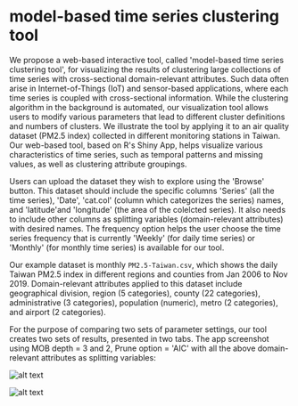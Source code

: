 # model-based time series clustering tool

We propose a web-based interactive tool, called 'model-based time series clustering tool', 
for visualizing the results of clustering large collections of time series with cross-sectional domain-relevant attributes. 
Such data often arise in Internet-of-Things (IoT) and sensor-based applications, where each time series is coupled with cross-sectional information.
While the clustering algorithm in the background is automated, our visualization tool allows users to modify various parameters that lead to different cluster 
definitions and numbers of clusters. We illustrate the tool by applying it to an air quality dataset (PM2.5 index) collected in different monitoring stations in Taiwan.
Our web-based tool, based on R's Shiny App, helps visualize various characteristics of time series, such as temporal patterns and missing values, as well as clustering 
attribute groupings.

Users can upload the dataset they wish to explore using the 'Browse' button. This dataset should include the specific columns 'Series' (all the time series), 
'Date', 'cat.col' (column which categorizes the series) names, and 'latitude'and 'longitude' (the area of the colelcted series). 
It also needs to include other columns as splitting variables (domain-relevant attributes) 
with desired names. 
The frequency option helps the user choose the time series frequency that is currently 'Weekly' (for daily time series) or 'Monthly' 
(for monthly time series) is available for our tool.  

Our example dataset is monthly ```PM2.5-Taiwan.csv```, which shows the daily Taiwan PM2.5 index in different regions and counties from Jan 2006 to Nov 2019. 
Domain-relevant attributes applied to this dataset include geographical division, region (5 categories), county (22 categories), administrative (3 categories), 
population (numeric), metro (2 categories), and airport (2 categories). 

For the purpose of comparing two sets of parameter settings, our tool creates two sets of results, presented in two tabs.
The app screenshot using MOB depth = 3 and 2, Prune option = 'AIC' with all the above domain-relevant attributes as splitting variables:

![alt text](<https://github.com/mahsaashouri/Interactive-tool-for-time-series-visualization/blob/main/screenshot.png>)

![alt text](<https://github.com/mahsaashouri/Interactive-tool-for-time-series-visualization/blob/main/screenshot2.png>)
